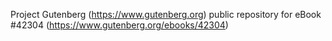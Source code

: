 Project Gutenberg (https://www.gutenberg.org) public repository for eBook #42304 (https://www.gutenberg.org/ebooks/42304)
